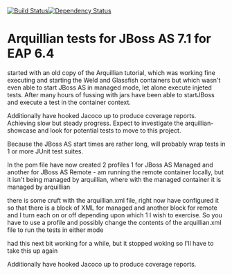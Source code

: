 [![Build Status](https://travis-ci.org/andyglick/jboss-as-7.1-arquillian-container-managed-demo.svg?branch=master)](https://travis-ci.org/andyglick/jboss-as-7.1-arquillian-container-managed-demo)[![Dependency Status](https://www.versioneye.com/user/projects/57a62edd0f6400002c8da2cd/badge.svg?style=flat-square)](https://www.versioneye.com/user/projects/57a62edd0f6400002c8da2cd)
# Arquillian tests for JBoss AS 7.1 for EAP 6.4

started with an old copy of the Arquillian tutorial, which was working
fine executing and starting the Weld and Glassfish containers but which
wasn't even able to start JBoss AS in managed mode, let alone execute
injeted tests. After many hours of fussing with jars have been able to
startJBoss and execute a test in the container context.

Additionally have hooked Jacoco up to produce coverage reports.
Achieving slow but steady progress. Expect to investigate the
arquillian-showcase and look for potential tests to move to this project.

Because the JBoss AS start times are rather long, will probably wrap
tests in 1 or more JUnit test suites.

In the pom file have now created 2 profiles 1 for JBoss AS Managed and
another for JBoss AS Remote - am running the remote container locally,
but it isn't being managed by arquillian, where with the managed
container it is managed by arquillian

there is some cruft with the arquillian.xml file, right now have
configured it so that there is a block of XML for managed and another
block for remote and I turn each on or off depending upon which 1 I wish
to exercise. So you have to use a profile and possibly change the
contents of the arquillian.xml file to run the tests in either mode


had this next bit working for a while, but it stopped woking so I'll have
to take this up again

Additionally have hooked Jacoco up to produce coverage reports.


